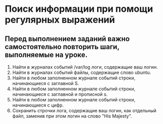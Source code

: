 # Поиск информации при помощи регулярных выражений
## Перед выполнением заданий важно самостоятельно повторить шаги, выполняемые на уроке.

1. Найти в журналах событий /var/log логи, содержащие ваш логин.
2. Найти в журналах событий файлы, содержащие слово ubuntu.
3. Найти в любом заполненном журнале событий строки, начинающиеся с заглавной S.
4. Найти в любом заполненном журнале событий строки, начинающиеся с заглавной и прописной s.
5. Найти в любом заполненном журнале событий строки, начинающиеся с цифр.
6. Сохранить строчки лога, содержащие ваш логин, как отдельный файл, заменив при этом логин на слово "His Majesty".
